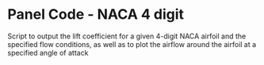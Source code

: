 # Panel Code - NACA 4 digit

Script to output the lift coefficient for a given 4-digit NACA airfoil and the specified flow conditions, as well as to plot the airflow around the airfoil at a specified angle of attack
